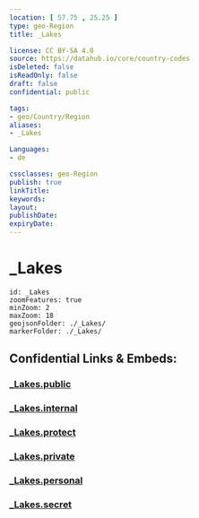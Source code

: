 ```yaml
---
location: [ 57.75 , 25.25 ] 
type: geo-Region
title: _Lakes

license: CC BY-SA 4.0
source: https://datahub.io/core/country-codes
isDeleted: false
isReadOnly: false
draft: false
confidential: public

tags:
- geo/Country/Region
aliases:
- _Lakes

Languages:
- de

cssclasses: geo-Region
publish: true
linkTitle: 
keywords: 
layout: 
publishDate: 
expiryDate: 
---
```


# _Lakes

```leaflet
id: _Lakes
zoomFeatures: true 
minZoom: 2 
maxZoom: 18
geojsonFolder: ./_Lakes/
markerFolder: ./_Lakes/
```


## Confidential Links & Embeds: 

### [_Lakes.public](/_public/\Earth\Continent\Europe\Europe~North\Latvia\Counties\Burtnieku_Lakes.public.md) 

### [_Lakes.internal](/_internal/\Earth\Continent\Europe\Europe~North\Latvia\Counties\Burtnieku_Lakes.internal.md) 

### [_Lakes.protect](/_protect/\Earth\Continent\Europe\Europe~North\Latvia\Counties\Burtnieku_Lakes.protect.md) 

### [_Lakes.private](/_private/\Earth\Continent\Europe\Europe~North\Latvia\Counties\Burtnieku_Lakes.private.md) 

### [_Lakes.personal](/_personal/\Earth\Continent\Europe\Europe~North\Latvia\Counties\Burtnieku_Lakes.personal.md) 

### [_Lakes.secret](/_secret/\Earth\Continent\Europe\Europe~North\Latvia\Counties\Burtnieku_Lakes.secret.md)

